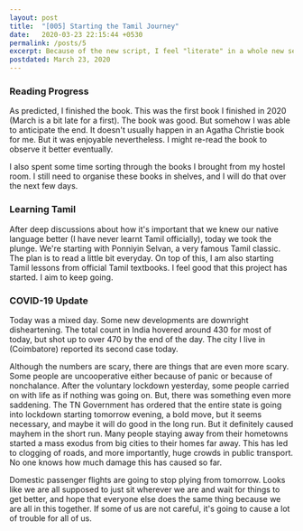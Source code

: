 ```yaml
---
layout: post
title:  "[005] Starting the Tamil Journey"
date:   2020-03-23 22:15:44 +0530
permalink: /posts/5
excerpt: Because of the new script, I feel "literate" in a whole new sense of the word!
postdated: March 23, 2020
---
```

### Reading Progress

As predicted, I finished the book. This was the first book I finished in 2020 (March is a bit late for a first). The book was good. But somehow I was able to anticipate the end. It doesn't usually happen in an Agatha Christie book for me. But it was enjoyable nevertheless. I might re-read the book to observe it better eventually.

I also spent some time sorting through the books I brought from my hostel room. I still need to organise these books in shelves, and I will do that over the next few days.

### Learning Tamil

After deep discussions about how it's important that we knew our native language better (I have never learnt Tamil officially), today we took the plunge. We're starting with Ponniyin Selvan, a very famous Tamil classic. The plan is to read a little bit everyday. On top of this, I am also starting Tamil lessons from official Tamil textbooks. I feel good that this project has started. I aim to keep going.

### COVID-19 Update

Today was a mixed day. Some new developments are downright disheartening. The total count in India hovered around 430 for most of today, but shot up to over 470 by the end of the day. The city I live in (Coimbatore) reported its second case today.

Although the numbers are scary, there are things that are even more scary. Some people are uncooperative either because of panic or because of nonchalance. After the voluntary lockdown yesterday, some people carried on with life as if nothing was going on. But, there was something even more saddening. The TN Government has ordered that the entire state is going into lockdown starting tomorrow evening, a bold move, but it seems necessary, and maybe it will do good in the long run. But it definitely caused mayhem in the short run. Many people staying away from their hometowns started a mass exodus from big cities to their homes far away. This has led to clogging of roads, and more importantly, huge crowds in public transport. No one knows how much damage this has caused so far.

Domestic passenger flights are going to stop plying from tomorrow. Looks like we are all supposed to just sit wherever we are and wait for things to get better, and hope that everyone else does the same thing because we are all in this together. If some of us are not careful, it's going to cause a lot of trouble for all of us.
